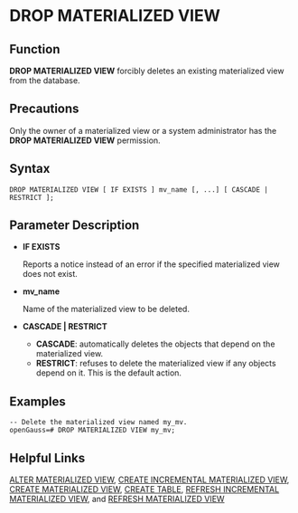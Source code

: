 # DROP MATERIALIZED VIEW<a name="EN-US_TOPIC_0289899894"></a>

## Function<a name="en-us_topic_0283137529_en-us_topic_0237122159_en-us_topic_0059777895_sed6f06f3d4d94b38b10c7592f98bacdb"></a>

**DROP MATERIALIZED VIEW**  forcibly deletes an existing materialized view from the database.

## Precautions<a name="en-us_topic_0283137529_en-us_topic_0237122159_en-us_topic_0059777895_s115556a9029e407ca47ff01fea8de0cb"></a>

Only the owner of a materialized view or a system administrator has the  **DROP MATERIALIZED VIEW**  permission.

## Syntax<a name="en-us_topic_0283137529_en-us_topic_0237122159_en-us_topic_0059777895_sf4510c6bdb8443de98b3b31a1fed9107"></a>

```
DROP MATERIALIZED VIEW [ IF EXISTS ] mv_name [, ...] [ CASCADE | RESTRICT ];
```

## Parameter Description<a name="en-us_topic_0283137529_en-us_topic_0237122159_en-us_topic_0059777895_se717dd5fd464489bb0235495c62d3a9e"></a>

-   **IF EXISTS**

    Reports a notice instead of an error if the specified materialized view does not exist.

-   **mv\_name**

    Name of the materialized view to be deleted.

-   **CASCADE | RESTRICT**
    -   **CASCADE**: automatically deletes the objects that depend on the materialized view.
    -   **RESTRICT**: refuses to delete the materialized view if any objects depend on it. This is the default action.


## Examples<a name="en-us_topic_0283137529_en-us_topic_0237122159_en-us_topic_0059777895_s7f55076bb56940b7920a431c0c344669"></a>

```
-- Delete the materialized view named my_mv.
openGauss=# DROP MATERIALIZED VIEW my_mv;
```

## Helpful Links<a name="en-us_topic_0283137529_en-us_topic_0237122159_en-us_topic_0059777895_see210f0a4a344c6d8e1bc34d85b3ec05"></a>

[ALTER MATERIALIZED VIEW](alter-materialized-view.md),  [CREATE INCREMENTAL MATERIALIZED VIEW](create-incremental-materialized-view.md),  [CREATE MATERIALIZED VIEW](create-materialized-view.md),  [CREATE TABLE](create-table.md),  [REFRESH INCREMENTAL MATERIALIZED VIEW](refresh-incremental-materialized-view.md), and  [REFRESH MATERIALIZED VIEW](refresh-materialized-view.md)

